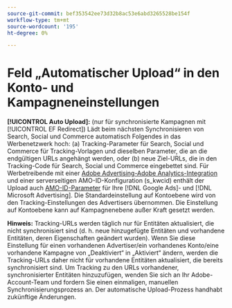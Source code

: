 ```yaml
---
source-git-commit: bef353542ee73d32b8ac53e6abd3265528be154f
workflow-type: tm+mt
source-wordcount: '195'
ht-degree: 0%

---
```

# Feld „Automatischer Upload“ in den Konto- und Kampagneneinstellungen

**[!UICONTROL Auto Upload]:** (nur für synchronisierte Kampagnen mit [!UICONTROL EF Redirect]) Lädt beim nächsten Synchronisieren von Search, Social und Commerce automatisch Folgendes in das Werbenetzwerk hoch: (a) Tracking-Parameter für Search, Social und Commerce für Tracking-Vorlagen und dieselben Parameter, die an die endgültigen URLs angehängt werden, oder (b) neue Ziel-URLs, die in den Tracking-Code für Search, Social und Commerce eingebettet sind. Für Werbetreibende mit einer [Adobe Advertising-Adobe Analytics-Integration](https://experienceleague.adobe.com/docs/advertising/integrations/analytics/overview.html?lang=de) und einer serverseitigen AMO-ID-Konfiguration (s_kwcid) enthält der Upload auch [AMO-ID-Parameter](/help/integrations/analytics/ids.md#amo-id) für Ihre [!DNL Google Ads]- und [!DNL Microsoft Advertising]. Die Standardeinstellung auf Kontoebene wird von den Tracking-Einstellungen des Advertisers übernommen. Die Einstellung auf Kontoebene kann auf Kampagnenebene außer Kraft gesetzt werden.

**Hinweis:** Tracking-URLs werden täglich nur für Entitäten aktualisiert, die nicht synchronisiert sind (d. h. neue hinzugefügte Entitäten und vorhandene Entitäten, deren Eigenschaften geändert wurden). Wenn Sie diese Einstellung für einen vorhandenen Advertiser/ein vorhandenes Konto/eine vorhandene Kampagne von „Deaktiviert“ in „Aktiviert“ ändern, werden die Tracking-URLs daher nicht für vorhandene Entitäten aktualisiert, die bereits synchronisiert sind. Um Tracking zu den URLs vorhandener, synchronisierter Entitäten hinzuzufügen, wenden Sie sich an Ihr Adobe-Account-Team und fordern Sie einen einmaligen, manuellen Synchronisierungsprozess an. Der automatische Upload-Prozess handhabt zukünftige Änderungen.
